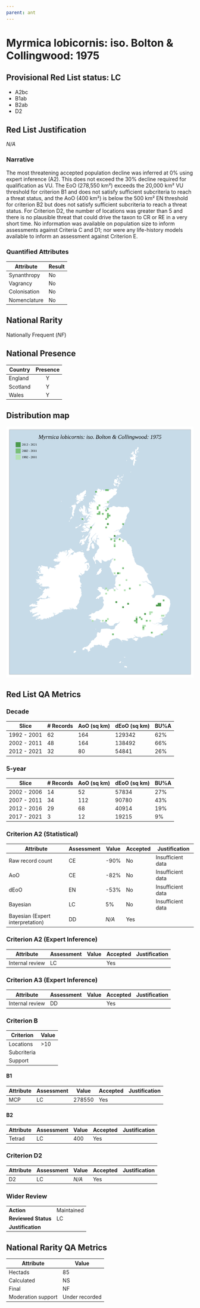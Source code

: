 ```yaml
---
parent: ant
---
```


# Myrmica lobicornis: iso. Bolton & Collingwood: 1975

## Provisional Red List status: LC
- A2bc
- B1ab
- B2ab
- D2

## Red List Justification
*N/A*

### Narrative


The most threatening accepted population decline was inferred at 0% using expert inference (A2). This does not exceed the 30% decline required for qualification as VU. The EoO (278,550 km²) exceeds the 20,000 km² VU threshold for criterion B1 and does not satisfy sufficient subcriteria to reach a threat status, and the AoO (400 km²) is below the 500 km² EN threshold for criterion B2 but does not satisfy sufficient subcriteria to reach a threat status. For Criterion D2, the number of locations was greater than 5 and there is no plausible threat that could drive the taxon to CR or RE in a very short time. No information was available on population size to inform assessments against Criteria C and D1; nor were any life-history models available to inform an assessment against Criterion E.

### Quantified Attributes
|Attribute|Result|
|---|---|
|Synanthropy|No|
|Vagrancy|No|
|Colonisation|No|
|Nomenclature|No|


## National Rarity
Nationally Frequent (*NF*)

## National Presence
|Country|Presence
|---|:-:|
|England|Y|
|Scotland|Y|
|Wales|Y|


## Distribution map
![](../map/111.svg)

## Red List QA Metrics
### Decade
| Slice | # Records | AoO (sq km) | dEoO (sq km) |BU%A |
|---|---|---|---|---|
|1992 - 2001|62|164|129342|62%|
|2002 - 2011|48|164|138492|66%|
|2012 - 2021|32|80|54841|26%|

### 5-year
| Slice | # Records | AoO (sq km) | dEoO (sq km) |BU%A |
|---|---|---|---|---|
|2002 - 2006|14|52|57834|27%|
|2007 - 2011|34|112|90780|43%|
|2012 - 2016|29|68|40914|19%|
|2017 - 2021|3|12|19215|9%|

### Criterion A2 (Statistical)
|Attribute|Assessment|Value|Accepted|Justification
|---|---|---|---|---|
|Raw record count|CE|-90%|No|Insufficient data|
|AoO|CE|-82%|No|Insufficient data|
|dEoO|EN|-53%|No|Insufficient data|
|Bayesian|LC|5%|No|Insufficient data|
|Bayesian (Expert interpretation)|DD|*N/A*|Yes||

### Criterion A2 (Expert Inference)
|Attribute|Assessment|Value|Accepted|Justification
|---|---|---|---|---|
|Internal review|LC||Yes||

### Criterion A3 (Expert Inference)
|Attribute|Assessment|Value|Accepted|Justification
|---|---|---|---|---|
|Internal review|DD||Yes||

### Criterion B
|Criterion| Value|
|---|---|
|Locations|>10|
|Subcriteria||
|Support||

#### B1
|Attribute|Assessment|Value|Accepted|Justification
|---|---|---|---|---|
|MCP|LC|278550|Yes||

#### B2
|Attribute|Assessment|Value|Accepted|Justification
|---|---|---|---|---|
|Tetrad|LC|400|Yes||

### Criterion D2
|Attribute|Assessment|Value|Accepted|Justification
|---|---|---|---|---|
|D2|LC|*N/A*|Yes||

### Wider Review
|  |  |
|---|---|
|**Action**|Maintained|
|**Reviewed Status**|LC|
|**Justification**||

## National Rarity QA Metrics
|Attribute|Value|
|---|---|
|Hectads|85|
|Calculated|NS|
|Final|NF|
|Moderation support|Under recorded|

